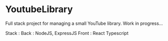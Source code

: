 # YoutubeLibrary

Full stack project for managing a small YouTube library.
Work in progress...

Stack :
Back : NodeJS, ExpressJS
Front : React Typescript
